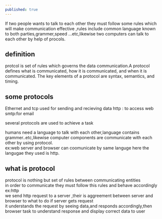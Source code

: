 ```yaml
---
published: true
---
```

If two people wants to talk to each other they must follow some rules which will make  communication  effective ,rules include  common language known to both parties,grammer,speed ...etc,likewise two computers can talk to each other by help of procols.

## definition
protcol is set of rules which governs the data communication.A protocol defines what is communicated, how it is communicated, and when
it is communicated. The key elements of a protocol are syntax, semantics, and timing.



## some protocols
Ethernet and tcp used for sending and recieving data
http : to access web
smtp:for email

several protocols are used to achieve a task

humans need a language to talk with each other,language contains grammer..etc,likewise computer components are communicate with each other by using protocol.<br>
ex:web server and browser can coomunicate by same languge here the langugae they used is http.<br>

## what is protocol
protocol is nothing but set of rules between communicating entities <br>
in order to communicate they must follow this rules and behave accordingly<br>
ex:http<br>
we send http request to a server ,their is aggreement between server and browser to what to do if server gets request<br>
it understands the request by seeing data,and responds accordingly,then browser task to understand response and display correct data to user



